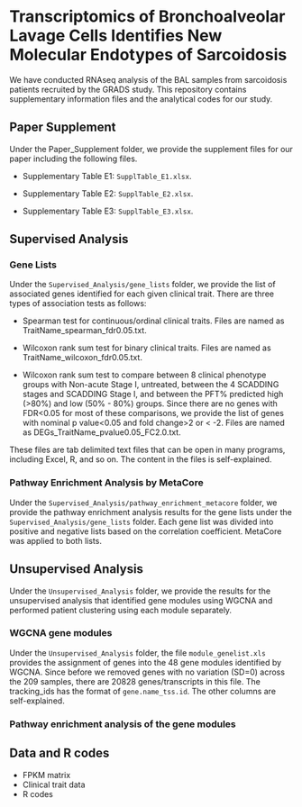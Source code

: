 # Transcriptomics of Bronchoalveolar Lavage Cells Identifies New Molecular Endotypes of Sarcoidosis
We have conducted RNAseq analysis of the BAL samples from sarcoidosis patients recruited by the GRADS study. This repository contains supplementary information files and the analytical codes for our study. 

## Paper Supplement
Under the Paper_Supplement folder, we provide the supplement files for our paper including the following files. 
* Supplementary Table E1: `SupplTable_E1.xlsx`.

* Supplementary Table E2: `SupplTable_E2.xlsx`.

* Supplementary Table E3: `SupplTable_E3.xlsx`.

##

## Supervised Analysis

### Gene Lists
Under the `Supervised_Analysis/gene_lists` folder, we provide the list of associated genes identified for each given clinical trait. There are three types of association tests as follows:

* Spearman test for continuous/ordinal clinical traits. Files are named as TraitName_spearman_fdr0.05.txt. 

* Wilcoxon rank sum test for binary clinical traits. Files are named as TraitName_wilcoxon_fdr0.05.txt.

* Wilcoxon rank sum test to compare between 8 clinical phenotype groups with Non-acute Stage I, untreated, between the 4 SCADDING stages and SCADDING Stage I, and between the PFT% predicted high (>80%) and low (50% - 80%) groups. Since there are no genes with FDR<0.05 for most of these comparisons, we provide the list of genes with nominal p value<0.05 and fold change>2 or < -2. Files are named as DEGs_TraitName_pvalue0.05_FC2.0.txt. 

These files are tab delimited text files that can be open in many programs, including Excel, R, and so on. The content in the files is self-explained.

### Pathway Enrichment Analysis by MetaCore
Under the `Supervised_Analysis/pathway_enrichment_metacore` folder, we provide the pathway enrichment analysis results for the gene lists under the `Supervised_Analysis/gene_lists` folder. Each gene list was divided into positive and negative lists based on the correlation coefficient. MetaCore was applied to both lists.

## Unsupervised Analysis
Under the `Unsupervised_Analysis` folder, we provide the results for the unsupervised analysis that identified gene modules using WGCNA and performed patient clustering using each module separately.

### WGCNA gene modules
Under the `Unsupervised_Analysis` folder, the file `module_genelist.xls` provides the assignment of genes into the 48 gene modules identified by WGCNA. Since before we removed genes with no variation (SD=0) across the 209 samples, there are 20828 genes/transcripts in this file. The tracking_ids has the format of `gene.name_tss.id`. The other columns are self-explained.

### Pathway enrichment analysis of the gene modules

## Data and R codes
* FPKM matrix
* Clinical trait data
* R codes

